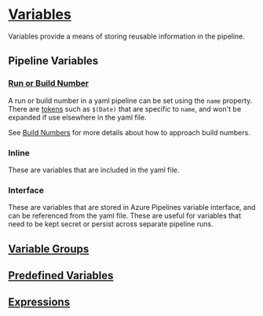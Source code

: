 # [Variables](https://docs.microsoft.com/en-us/azure/devops/pipelines/process/variables)

Variables provide a means of storing reusable information in the pipeline.

## Pipeline Variables

### [Run or Build Number](https://docs.microsoft.com/en-us/azure/devops/pipelines/process/run-number?view=azure-devops&tabs=yaml)
A run or build number in a yaml pipeline can be set using the `name` property. There are [tokens](https://docs.microsoft.com/en-us/azure/devops/pipelines/process/run-number?view=azure-devops&tabs=yaml#tokens) such as `$(Date)` that are specific to `name`, and won't be expanded if use elsewhere in the yaml file.

See [Build Numbers](BuildNumbers.md) for more details about how to approach build numbers.

### Inline

These are variables that are included in the yaml file.

### Interface

These are variables that are stored in Azure Pipelines variable interface, and can be referenced from the yaml file. These are useful for variables that need to be kept secret or persist across separate pipeline runs.

## [Variable Groups](https://docs.microsoft.com/en-us/azure/devops/pipelines/library/variable-groups)

## [Predefined Variables](https://docs.microsoft.com/en-us/azure/devops/pipelines/build/variables)

## [Expressions](https://docs.microsoft.com/en-us/azure/devops/pipelines/process/expressions)
